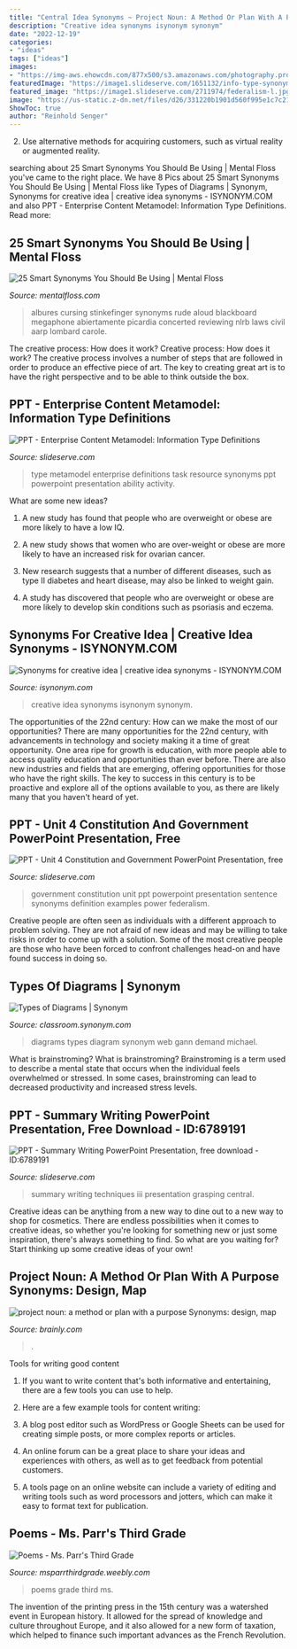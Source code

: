 ```yaml
---
title: "Central Idea Synonyms ~ Project Noun: A Method Or Plan With A Purpose Synonyms: Design, Map"
description: "Creative idea synonyms isynonym synonym"
date: "2022-12-19"
categories:
- "ideas"
tags: ["ideas"]
images:
- "https://img-aws.ehowcdn.com/877x500/s3.amazonaws.com/photography.prod.demandstudios.com/2eb13da9-6c98-473f-a146-fdb5680a1a2f.jpg"
featuredImage: "https://image1.slideserve.com/1651132/info-type-synonyms-and-specializations1-l.jpg"
featured_image: "https://image1.slideserve.com/2711974/federalism-l.jpg"
image: "https://us-static.z-dn.net/files/d26/331220b1901d560f995e1c7c210cdb63.png"
ShowToc: true
author: "Reinhold Senger"
---
```



2. Use alternative methods for acquiring customers, such as virtual reality or augmented reality.

	

		
searching about 25 Smart Synonyms You Should Be Using | Mental Floss you've came to the right place. We have 8 Pics about 25 Smart Synonyms You Should Be Using | Mental Floss like Types of Diagrams | Synonym, Synonyms for creative idea | creative idea synonyms - ISYNONYM.COM and also PPT - Enterprise Content Metamodel: Information Type Definitions. Read more:
		
    
## 25 Smart Synonyms You Should Be Using | Mental Floss

<img loading=lazy src="https://images2.minutemediacdn.com/image/upload/c_fit,f_auto,fl_lossy,q_auto,w_728/v1555471447/shape/mentalfloss/524699-istock-187085715.jpg?itok=07nGePTi" onerror="this.onerror=null;this.src='https://tse2.mm.bing.net/th?id=OIP.M69JQiLcVhDN06RJOHqOPAHaE7&amp;pid=15.1';" alt="25 Smart Synonyms You Should Be Using | Mental Floss">

_Source: mentalfloss.com_

>albures cursing stinkefinger synonyms rude aloud blackboard megaphone abiertamente picardia concerted reviewing nlrb laws civil aarp lombard carole. 

	

The creative process: How does it work?
Creative process: How does it work?
The creative process involves a number of steps that are followed in order to produce an effective piece of art. The key to creating great art is to have the right perspective and to be able to think outside the box.

    
## PPT - Enterprise Content Metamodel: Information Type Definitions

<img loading=lazy src="https://image1.slideserve.com/1651132/info-type-synonyms-and-specializations1-l.jpg" onerror="this.onerror=null;this.src='https://tse4.mm.bing.net/th?id=OIP.B54nAePZroSn8Dmx3Ze7BwHaFj&amp;pid=15.1';" alt="PPT - Enterprise Content Metamodel: Information Type Definitions">

_Source: slideserve.com_

>type metamodel enterprise definitions task resource synonyms ppt powerpoint presentation ability activity. 

	

What are some new ideas?
1. A new study has found that people who are overweight or obese are more likely to have a low IQ.
2. A new study shows that women who are over-weight or obese are more likely to have an increased risk for ovarian cancer.

3. New research suggests that a number of different diseases, such as type II diabetes and heart disease, may also be linked to weight gain.

4. A study has discovered that people who are overweight or obese are more likely to develop skin conditions such as psoriasis and eczema.

    
## Synonyms For Creative Idea | Creative Idea Synonyms - ISYNONYM.COM

<img loading=lazy src="http://isynonym.com/images-synonym/creative-idea.png" onerror="this.onerror=null;this.src='https://tse3.mm.bing.net/th?id=OIP.BqOIvvrrcLpMs8TT8s525QHaDt&amp;pid=15.1';" alt="Synonyms for creative idea | creative idea synonyms - ISYNONYM.COM">

_Source: isynonym.com_

>creative idea synonyms isynonym synonym. 

	

The opportunities of the 22nd century: How can we make the most of our opportunities?
There are many opportunities for the 22nd century, with advancements in technology and society making it a time of great opportunity. One area ripe for growth is education, with more people able to access quality education and opportunities than ever before. There are also new industries and fields that are emerging, offering opportunities for those who have the right skills. The key to success in this century is to be proactive and explore all of the options available to you, as there are likely many that you haven't heard of yet.

    
## PPT - Unit 4 Constitution And Government PowerPoint Presentation, Free

<img loading=lazy src="https://image1.slideserve.com/2711974/federalism-l.jpg" onerror="this.onerror=null;this.src='https://tse1.mm.bing.net/th?id=OIP.PrXPVtgan70hwBckVlStwgHaFj&amp;pid=15.1';" alt="PPT - Unit 4 Constitution and Government PowerPoint Presentation, free">

_Source: slideserve.com_

>government constitution unit ppt powerpoint presentation sentence synonyms definition examples power federalism. 

	

Creative people are often seen as individuals with a different approach to problem solving. They are not afraid of new ideas and may be willing to take risks in order to come up with a solution. Some of the most creative people are those who have been forced to confront challenges head-on and have found success in doing so.

    
## Types Of Diagrams | Synonym

<img loading=lazy src="https://img-aws.ehowcdn.com/877x500/s3.amazonaws.com/photography.prod.demandstudios.com/2eb13da9-6c98-473f-a146-fdb5680a1a2f.jpg" onerror="this.onerror=null;this.src='https://tse3.mm.bing.net/th?id=OIP.ngnb9DQESaKdoDBB_bxFxQHaEO&amp;pid=15.1';" alt="Types of Diagrams | Synonym">

_Source: classroom.synonym.com_

>diagrams types diagram synonym web gann demand michael. 

	

What is brainstroming?
What is brainstroming? Brainstroming is a term used to describe a mental state that occurs when the individual feels overwhelmed or stressed. In some cases, brainstroming can lead to decreased productivity and increased stress levels.

    
## PPT - Summary Writing PowerPoint Presentation, Free Download - ID:6789191

<img loading=lazy src="https://image3.slideserve.com/6789191/iii-techniques-in-summary-writing1-l.jpg" onerror="this.onerror=null;this.src='https://tse4.mm.bing.net/th?id=OIP.2HBWlST6chhToPE7w-fA9gHaFj&amp;pid=15.1';" alt="PPT - Summary Writing PowerPoint Presentation, free download - ID:6789191">

_Source: slideserve.com_

>summary writing techniques iii presentation grasping central. 

	

Creative ideas can be anything from a new way to dine out to a new way to shop for cosmetics. There are endless possibilities when it comes to creative ideas, so whether you're looking for something new or just some inspiration, there's always something to find. So what are you waiting for? Start thinking up some creative ideas of your own!

    
## Project Noun: A Method Or Plan With A Purpose Synonyms: Design, Map

<img loading=lazy src="https://us-static.z-dn.net/files/d26/331220b1901d560f995e1c7c210cdb63.png" onerror="this.onerror=null;this.src='https://tse3.mm.bing.net/th?id=OIP.EQM5VVUt6AmH1tSMnSX5DgHaEK&amp;pid=15.1';" alt="project noun: a method or plan with a purpose Synonyms: design, map">

_Source: brainly.com_

>. 

	

Tools for writing good content
1. If you want to write content that's both informative and entertaining, there are a few tools you can use to help.
2. Here are a few example tools for content writing:

3. A blog post editor such as WordPress or Google Sheets can be used for creating simple posts, or more complex reports or articles.

4. An online forum can be a great place to share your ideas and experiences with others, as well as to get feedback from potential customers.

5. A tools page on an online website can include a variety of editing and writing tools such as word processors and jotters, which can make it easy to format text for publication.

    
## Poems - Ms. Parr&#039;s Third Grade

<img loading=lazy src="https://msparrthirdgrade.weebly.com/uploads/1/0/4/4/104412011/poems3_orig.png" onerror="this.onerror=null;this.src='https://tse3.mm.bing.net/th?id=OIP.TjXEm1okoGTlY4qOP_g66AAAAA&amp;pid=15.1';" alt="Poems - Ms. Parr&#039;s Third Grade">

_Source: msparrthirdgrade.weebly.com_

>poems grade third ms. 

	

The invention of the printing press in the 15th century was a watershed event in European history. It allowed for the spread of knowledge and culture throughout Europe, and it also allowed for a new form of taxation, which helped to finance such important advances as the French Revolution.


